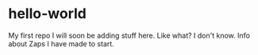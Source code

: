 # hello-world
My first repo
I will soon be adding stuff here. Like what? I don't know. Info about Zaps I have made to start.
